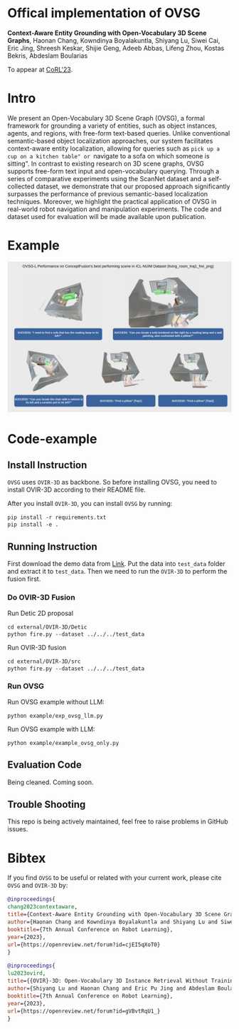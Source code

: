 # Offical implementation of OVSG

**Context-Aware Entity Grounding with Open-Vocabulary 3D Scene Graphs**, Haonan Chang, Kowndinya Boyalakuntla, Shiyang Lu, Siwei Cai, Eric Jing, Shreesh Keskar, Shijie Geng, Adeeb Abbas, Lifeng Zhou, Kostas Bekris, Abdeslam Boularias

To appear at [CoRL'23](https://www.corl2023.org/).

# Intro

We present an Open-Vocabulary 3D Scene Graph (OVSG), a formal framework for grounding a variety of entities, such as object instances, agents, and regions, with free-form text-based queries. Unlike conventional semantic-based object localization approaches, our system facilitates context-aware entity localization, allowing for queries such as ``pick up a cup on a kitchen table" or ``navigate to a sofa on which someone is sitting". In contrast to existing research on 3D scene graphs, OVSG supports free-form text input and open-vocabulary querying. Through a series of comparative experiments using the ScanNet dataset and a self-collected dataset, we demonstrate that our proposed approach significantly surpasses the performance of previous semantic-based localization techniques. Moreover, we highlight the practical application of OVSG in real-world robot navigation and manipulation experiments.  The code and dataset used for evaluation will be made available upon publication.

# Example

![OVSG-example](./media/OVSG-L.drawio.png)

# Code-example

## Install Instruction

`OVSG` uses `OVIR-3D` as backbone. So before installing OVSG, you need to install OVIR-3D according to their README file.

After you install `OVIR-3D`, you can install `OVSG` by running:

```
pip install -r requirements.txt
pip install -e .
```

## Running Instruction

First download the demo data from [Link](https://drive.google.com/file/d/1QZH5IuKMuxcTAf4NMJQKzWCr-M26xLer/view?usp=sharing). Put the data into `test_data` folder and extract it to `test_data`. Then we need to run the `OVIR-3D` to perform the fusion first.

### Do OVIR-3D Fusion

Run Detic 2D proposal
```
cd external/OVIR-3D/Detic
python fire.py --dataset ../../../test_data
```

Run OVIR-3D fusion
```
cd external/OVIR-3D/src
python fire.py --dataset ../../../test_data
```

### Run OVSG

Run OVSG example without LLM:
```
python example/exp_ovsg_llm.py
```

Run OVSG example with LLM:
```
python example/example_ovsg_only.py
```

## Evaluation Code

Being cleaned. Coming soon.

## Trouble Shooting

This repo is being actively maintained, feel free to raise problems in GitHub issues.

# Bibtex

If you find `OVSG` to be useful or related with your current work, please cite `OVSG` and `OVIR-3D` by:

```bibtex
@inproceedings{
chang2023contextaware,
title={Context-Aware Entity Grounding with Open-Vocabulary 3D Scene Graphs},
author={Haonan Chang and Kowndinya Boyalakuntla and Shiyang Lu and Siwei Cai and Eric Pu Jing and Shreesh Keskar and Shijie Geng and Adeeb Abbas and Lifeng Zhou and Kostas Bekris and Abdeslam Boularious},
booktitle={7th Annual Conference on Robot Learning},
year={2023},
url={https://openreview.net/forum?id=cjEI5qXoT0}
}
```
```bibtex
@inproceedings{
lu2023ovird,
title={{OVIR}-3D: Open-Vocabulary 3D Instance Retrieval Without Training on 3D Data},
author={Shiyang Lu and Haonan Chang and Eric Pu Jing and Abdeslam Boularias and Kostas Bekris},
booktitle={7th Annual Conference on Robot Learning},
year={2023},
url={https://openreview.net/forum?id=gVBvtRqU1_}
}
```